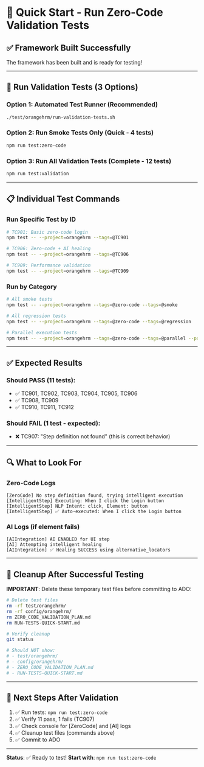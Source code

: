 # 🚀 Quick Start - Run Zero-Code Validation Tests

## ✅ Framework Built Successfully

The framework has been built and is ready for testing!

---

## 🧪 Run Validation Tests (3 Options)

### Option 1: Automated Test Runner (Recommended)
```bash
./test/orangehrm/run-validation-tests.sh
```

### Option 2: Run Smoke Tests Only (Quick - 4 tests)
```bash
npm run test:zero-code
```

### Option 3: Run All Validation Tests (Complete - 12 tests)
```bash
npm run test:validation
```

---

## 📋 Individual Test Commands

### Run Specific Test by ID
```bash
# TC901: Basic zero-code login
npm test -- --project=orangehrm --tags=@TC901

# TC906: Zero-code + AI healing
npm test -- --project=orangehrm --tags=@TC906

# TC909: Performance validation
npm test -- --project=orangehrm --tags=@TC909
```

### Run by Category
```bash
# All smoke tests
npm test -- --project=orangehrm --tags=@zero-code --tags=@smoke

# All regression tests
npm test -- --project=orangehrm --tags=@zero-code --tags=@regression

# Parallel execution tests
npm test -- --project=orangehrm --tags=@zero-code --tags=@parallel --parallel=3
```

---

## ✅ Expected Results

### Should PASS (11 tests):
- ✅ TC901, TC902, TC903, TC904, TC905, TC906
- ✅ TC908, TC909
- ✅ TC910, TC911, TC912

### Should FAIL (1 test - expected):
- ❌ TC907: "Step definition not found" (this is correct behavior)

---

## 🔍 What to Look For

### Zero-Code Logs
```
[ZeroCode] No step definition found, trying intelligent execution
[IntelligentStep] Executing: When I click the Login button
[IntelligentStep] NLP Intent: click, Element: button
[IntelligentStep] ✅ Auto-executed: When I click the Login button
```

### AI Logs (if element fails)
```
[AIIntegration] AI ENABLED for UI step
[AI] Attempting intelligent healing
[AIIntegration] ✅ Healing SUCCESS using alternative_locators
```

---

## 🧹 Cleanup After Successful Testing

**IMPORTANT**: Delete these temporary test files before committing to ADO:

```bash
# Delete test files
rm -rf test/orangehrm/
rm -rf config/orangehrm/
rm ZERO_CODE_VALIDATION_PLAN.md
rm RUN-TESTS-QUICK-START.md

# Verify cleanup
git status

# Should NOT show:
# - test/orangehrm/
# - config/orangehrm/
# - ZERO_CODE_VALIDATION_PLAN.md
# - RUN-TESTS-QUICK-START.md
```

---

## 🎯 Next Steps After Validation

1. ✅ Run tests: `npm run test:zero-code`
2. ✅ Verify 11 pass, 1 fails (TC907)
3. ✅ Check console for [ZeroCode] and [AI] logs
4. ✅ Cleanup test files (commands above)
5. ✅ Commit to ADO

---

**Status**: ✅ Ready to test!
**Start with**: `npm run test:zero-code`
